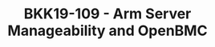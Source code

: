---
categories:
- bkk19
description: Arm launched the ServerReady program at TechCon18. In addition to the
  SBSA and SBBR that constitute the ServerReady specifications, Arm Server Advisory
  Committee is also working on the SBMG document that addresses the server manageability.
  This presentation focuses on the updates in this area. It is also a call for action
  to the Linaro community to participate in the development of the SBMG and enhance
  the OpenBMC project as its reference implementation. SBMG is one of the main focus
  areas of development in the ServerReady program for 2019.<br />
image: /assets/images/featured-images/bkk19/BKK19-109.png
session_attendee_num: '44'
session_id: BKK19-109
session_room: 'Keynote Room (World Ballroom BC) '
session_slot:
  end_time: '2019-04-01 15:25:00'
  start_time: '2019-04-01 15:00:00'
session_speakers:
- speaker_bio: Dong Wei is a Standards Architect and Fellow at Arm. He is responsible
    for the ServerReady certification program and the related SBSA, SBBR, EBBR and
    SBMG standards. He is the Vice President (Chief Executive) of the UEFI Forum,
    co-chair its ACPI Spec Working Group and chair its UEFI Test Working Group. He
    chairs the PCI Firmware Working Group at the PCI SIG. He is also the vice-chair
    of the Software Working Group at the CCIX Consortium. He represents Arm at DMTF
    and OCP. Before joining Arm in 2016, he was a VP and Fellow at HP responsible
    for the system architecture definitions for PA-RISC, Itanium, x86, and RISC-V
    systems, and cofounded the UEFI technology with Intel.
  speaker_company: Arm
  speaker_image: /assets/images/speakers/bkk19/dong-wei.jpg
  speaker_location: ''
  speaker_name: Dong Wei
  speaker_position: Standards Architect and Fellow
  speaker_username: dong.wei1
session_track: Data Center
tag: session
tags:
- IoT and Embedded
- Security
title: BKK19-109 - Arm Server Manageability and OpenBMC
youtube_video_url: https://www.youtube.com/watch?v=77vUbF2IvQA
amazon_s3_presentation_url: https://static.linaro.org/connect/bkk19/presentations/bkk19-109.pdf
amazon_s3_video_url: https://static.linaro.org/connect/bkk19/videos/bkk19-100k.mp4
---